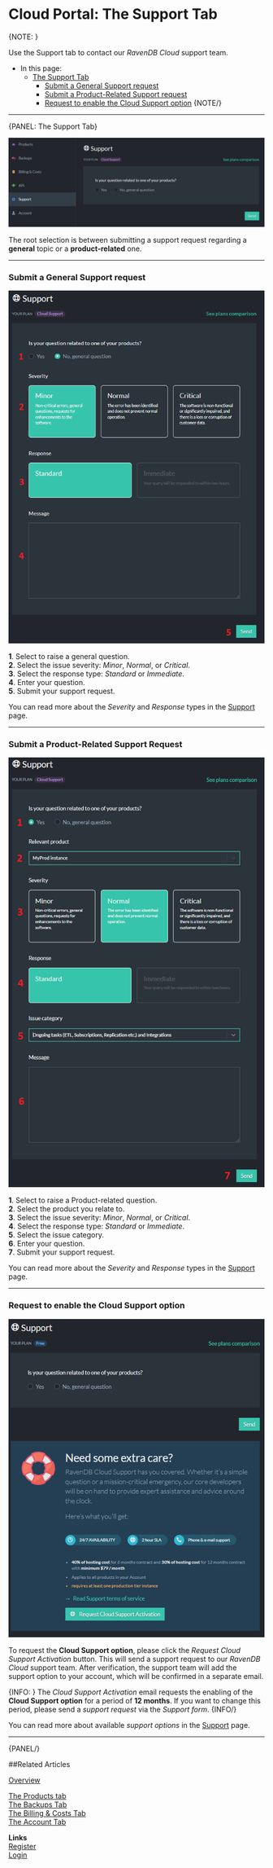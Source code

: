 # Cloud Portal: The Support Tab

{NOTE: }

Use the Support tab to contact our *RavenDB Cloud* support team.

* In this page:  
  * [The Support Tab](../../cloud/portal/cloud-portal-support-tab#the-support-tab)  
     * [Submit a General Support request](../../cloud/portal/cloud-portal-support-tab#submit-a-general-support-request)  
     * [Submit a Product-Related Support request](../../cloud/portal/cloud-portal-support-tab#submit-a-product-related-support-request)
     * [Request to enable the Cloud Support option](../../cloud/portal/cloud-portal-support-tab#request-to-enable-the-cloud-support-option)
{NOTE/}

---

{PANEL: The Support Tab}

!["Figure 1 - Support Tab"](images\portal-support-tab.png "Figure 1 - Support Tab")

The root selection is between submitting a support request regarding a **general** topic or a **product-related** one.  

---

### Submit a General Support request  

!["Figure 2 - Support General Message"](images\portal-support-general-question-cloud-support.png "Figure 2 - Support General Message")

   **1**. Select to raise a general question.  
   **2**. Select the issue severity: *Minor*, *Normal*, or *Critical*.  
   **3**. Select the response type: *Standard* or *Immediate*.  
   **4**. Enter your question.  
   **5**. Submit your support request.

You can read more about the *Severity* and *Response* types in the [Support](../../cloud/cloud-support#severity-and-response-types) page.

---

### Submit a Product-Related Support Request  

!["Figure 3 - Support Product-Related Message"](images\portal-support-instance-related-question-cloud-support.png "Figure 3 - Support Product-Related Message")

   **1**. Select to raise a Product-related question.  
   **2**. Select the product you relate to.  
   **3**. Select the issue severity: *Minor*, *Normal*, or *Critical*.  
   **4**. Select the response type: *Standard* or *Immediate*.  
   **5**. Select the issue category.  
   **6**. Enter your question.  
   **7**. Submit your support request.

You can read more about the *Severity* and *Response* types in the [Support](../../cloud/cloud-support#severity-and-response-types) page.

---

### Request to enable the Cloud Support option

!["Figure 4 - Request to enable the Cloud Support option"](images\portal-support-request-cloud-support-on-free-support.png "Figure 4 - Request to enable the Cloud Support option")

To request the **Cloud Support option**, please click the *Request Cloud Support Activation* button. 
This will send a support request to our *RavenDB Cloud* support team. 
After verification, the support team will add the support option to your account, which 
will be confirmed in a separate email.

{INFO: }
The *Cloud Support Activation* email requests the enabling of the **Cloud Support option** for a period of **12 months**. 
If you want to change this period, please send a *support request* via the *Support form*.
{INFO/}

You can read more about available *support options* in the [Support](../../cloud/cloud-support#available-support-options) page.

---

{PANEL/}

##Related Articles

[Overview](../../cloud/cloud-overview)  

[The Products tab](../../cloud/portal/cloud-portal-products-tab)  
[The Backups Tab](../../cloud/portal/cloud-portal-backups-tab)  
[The Billing & Costs Tab](../../cloud/portal/cloud-portal-billing-tab)  
[The Account Tab](../../cloud/portal/cloud-portal-account-tab)  
  
**Links**  
[Register]( https://cloud.ravendb.net/user/register)  
[Login]( https://cloud.ravendb.net/user/login)  
